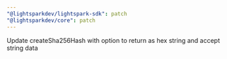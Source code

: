 ```yaml
---
"@lightsparkdev/lightspark-sdk": patch
"@lightsparkdev/core": patch
---
```


Update createSha256Hash with option to return as hex string and accept string data
